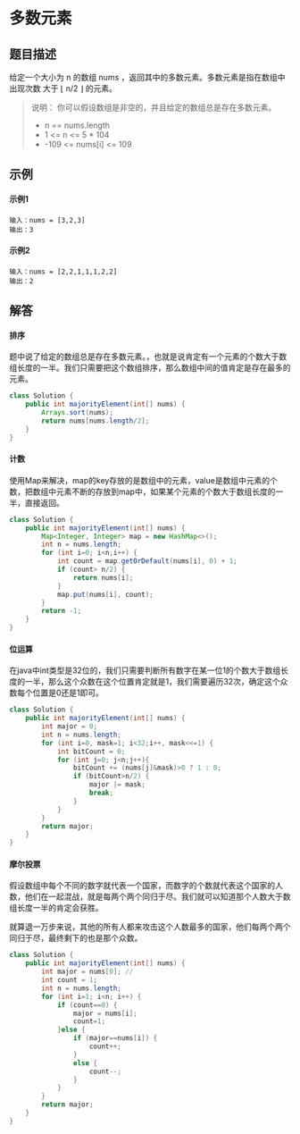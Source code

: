 # 多数元素

## 题目描述

给定一个大小为 n 的数组 nums ，返回其中的多数元素。多数元素是指在数组中出现次数 大于 ⌊ n/2 ⌋ 的元素。




> 说明： 你可以假设数组是非空的，并且给定的数组总是存在多数元素。
> * n == nums.length
> * 1 <= n <= 5 * 104
> * -109 <= nums[i] <= 109

## 示例
<!-- tabs:start -->
#### **示例1**
```
输入：nums = [3,2,3]
输出：3
```

#### **示例2**
```
输入：nums = [2,2,1,1,1,2,2]
输出：2
```
<!-- tabs:end -->
## 解答



<!-- tabs:start -->
#### **排序**
题中说了给定的数组总是存在多数元素。，也就是说肯定有一个元素的个数大于数组长度的一半。我们只需要把这个数组排序，那么数组中间的值肯定是存在最多的元素。
```java
class Solution {
    public int majorityElement(int[] nums) {
        Arrays.sort(nums);
        return nums[nums.length/2];
    }
}
```

#### **计数**
使用Map来解决，map的key存放的是数组中的元素，value是数组中元素的个数，把数组中元素不断的存放到map中，如果某个元素的个数大于数组长度的一半，直接返回。

```java
class Solution {
    public int majorityElement(int[] nums) {
        Map<Integer, Integer> map = new HashMap<>();
        int n = nums.length;
        for (int i=0; i<n;i++) {
            int count = map.getOrDefault(nums[i], 0) + 1;
            if (count> n/2) {
                return nums[i];
            }
            map.put(nums[i], count);
        }
        return -1;
    }
}
```
#### **位运算**
在java中int类型是32位的，我们只需要判断所有数字在某一位1的个数大于数组长度的一半，那么这个众数在这个位置肯定就是1，我们需要遍历32次，确定这个众数每个位置是0还是1即可。

```java
class Solution {
    public int majorityElement(int[] nums) {
        int major = 0;
        int n = nums.length;
        for (int i=0, mask=1; i<32;i++, mask<<=1) {
            int bitCount = 0;
            for (int j=0; j<n;j++){
                bitCount += (nums[j]&mask)>0 ? 1 : 0;
                if (bitCount>n/2) {
                    major |= mask;
                    break;
                }
            }
        }
        return major;
    }
}
```

#### **摩尔投票**
假设数组中每个不同的数字就代表一个国家，而数字的个数就代表这个国家的人数，他们在一起混战，就是每两个两个同归于尽。我们就可以知道那个人数大于数组长度一半的肯定会获胜。

就算退一万步来说，其他的所有人都来攻击这个人数最多的国家，他们每两个两个同归于尽，最终剩下的也是那个众数。

```java
class Solution {
    public int majorityElement(int[] nums) {
        int major = nums[0]; // 
        int count = 1;
        int n = nums.length;
        for (int i=1; i<n; i++) {
            if (count==0) {
                major = nums[i];
                count=1;
            }else {
                if (major==nums[i]) {
                    count++;
                }
                else {
                    count--;
                }
            }
        }
        return major;
    }
}
```
<!-- tabs:end -->

